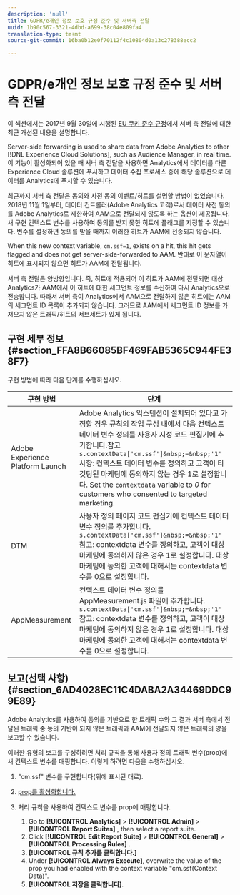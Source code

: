 ```yaml
---
description: 'null'
title: GDPR/e개인 정보 보호 규정 준수 및 서버측 전달
uuid: 1b90c567-3321-4dbd-a699-38c04e809fa4
translation-type: tm+mt
source-git-commit: 16ba0b12e0f70112f4c10804d0a13c278388ecc2

---
```



# GDPR/e개인 정보 보호 규정 준수 및 서버측 전달

이 섹션에서는 2017년 9월 30일에 시행된 [EU 쿠키 준수 규정](https://ec.europa.eu/ipg/basics/legal/cookies/index_en.htm)에서 서버 측 전달에 대한 최근 개선된 내용을 설명합니다.

Server-side forwarding is used to share data from Adobe Analytics to other [!DNL Experience Cloud Solutions], such as Audience Manager, in real time. 이 기능이 활성화되어 있을 때 서버 측 전달을 사용하면 Analytics에서 데이터를 다른 Experience Cloud 솔루션에 푸시하고 데이터 수집 프로세스 중에 해당 솔루션으로 데이터를 Analytics에 푸시할 수 있습니다.

최근까지 서버 측 전달은 동의와 사전 동의 이벤트/히트를 설명할 방법이 없었습니다. 2018년 11월 1일부터, 데이터 컨트롤러(Adobe Analytics 고객)로서 데이터 사전 동의를 Adobe Analytics로 제한하여 AAM으로 전달되지 않도록 하는 옵션이 제공됩니다. 새 구현 컨텍스트 변수를 사용하여 동의를 받지 못한 히트에 플래그를 지정할 수 있습니다. 변수를 설정하면 동의를 받을 때까지 이러한 히트가 AAM에 전송되지 않습니다.

When this new context variable, `cm.ssf=1`, exists on a hit, this hit gets flagged and does not get server-side-forwarded to AAM. 반대로 이 문자열이 히트에 표시되지 않으면 히트가 AAM에 전달됩니다.

서버 측 전달은 양방향입니다. 즉, 히트에 적용되어 이 히트가 AAM에 전달되면 대상 Analytics가 AAM에서 이 히트에 대한 세그먼트 정보를 수신하여 다시 Analytics으로 전송합니다. 따라서 서버 측이 Analytics에서 AAM으로 전달하지 않은 히트에는 AAM의 세그먼트 ID 목록이 추가되지 않습니다. 그러므로 AAM에서 세그먼트 ID 정보를 가져오지 않은 트래픽/히트의 서브세트가 있게 됩니다.

## 구현 세부 정보 {#section_FFA8B66085BF469FAB5365C944FE38F7}

구현 방법에 따라 다음 단계를 수행하십시오.

| 구현 방법 | 단계 |
|--- |--- |
| Adobe Experience Platform Launch | Adobe Analytics 익스텐션이 설치되어 있다고 가정할 경우 규칙의 작업 구성 내에서 다음 컨텍스트 데이터 변수 정의를 사용자 지정 코드 편집기에 추가합니다.참고 <br/>`s.contextData['cm.ssf']&nbsp;=&nbsp;'1' `<br/>사항: 컨텍스트 데이터 변수를 정의하고 고객이 타깃팅된 마케팅에 동의하지 않는 경우 1로 설정합니다. Set the `contextdata` variable to *0* for customers who consented to targeted marketing. |
| DTM | 사용자 정의 페이지 코드 편집기에 컨텍스트 데이터 변수 정의를 추가합니다. <br/>`s.contextData['cm.ssf']&nbsp;=&nbsp;'1' ` <br/>참고: contextdata 변수를 정의하고, 고객이 대상 마케팅에 동의하지 않은 경우 1로 설정합니다. 대상 마케팅에 동의한 고객에 대해서는 contextdata 변수를 0으로 설정합니다. |
| AppMeasurement | 컨텍스트 데이터 변수 정의를 AppMeasurement.js 파일에 추가합니다.  <br/>`s.contextData['cm.ssf']&nbsp;=&nbsp;'1' ` <br/>참고: contextdata 변수를 정의하고, 고객이 대상 마케팅에 동의하지 않은 경우 1로 설정합니다. 대상 마케팅에 동의한 고객에 대해서는 contextdata 변수를 0으로 설정합니다. |

## 보고(선택 사항) {#section_6AD4028EC11C4DABA2A34469DDC99E89}

Adobe Analytics를 사용하여 동의를 기반으로 한 트래픽 수와 그 결과 서버 측에서 전달된 트래픽 중 동의 기반이 되지 않은 트래픽과 AAM에 전달되지 않은 트래픽의 양을 보고할 수 있습니다.

이러한 유형의 보고를 구성하려면 처리 규칙을 통해 사용자 정의 트래픽 변수(prop)에 새 컨텍스트 변수를 매핑합니다. 이렇게 하려면 다음을 수행하십시오.

1. "cm.ssf" 변수를 구현합니다(위에 표시된 대로).
1. [prop를 활성화합니다.](/help/admin/admin/c-traffic-variables/traffic-var.md)
1. 처리 규칙을 사용하여 컨텍스트 변수를 prop에 매핑합니다.

   1. Go to  **[!UICONTROL Analytics]** &gt; **[!UICONTROL Admin]** &gt; **[!UICONTROL Report Suites]** , then select a report suite.
   1. Click  **[!UICONTROL Edit Report Suite]** &gt; **[!UICONTROL General]** &gt; **[!UICONTROL Processing Rules]** .
   1. **[!UICONTROL 규칙 추가를 클릭합니다.]**
   1. Under **[!UICONTROL Always Execute]**, overwrite the value of the prop you had enabled with the context variable "cm.ssf(Context Data)".
   1. **[!UICONTROL 저장을 클릭합니다]**.

